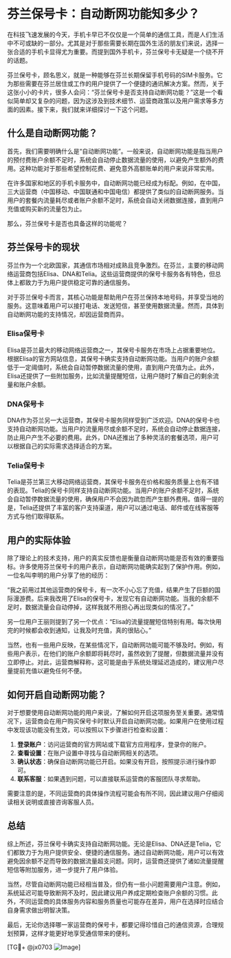 # 芬兰保号卡：自动断网功能知多少？

在科技飞速发展的今天，手机卡早已不仅仅是一个简单的通信工具，而是人们生活中不可或缺的一部分。尤其是对于那些需要长期在国外生活的朋友们来说，选择一张合适的手机卡显得尤为重要。而提到国外手机卡，芬兰保号卡无疑是一个绕不开的话题。

芬兰保号卡，顾名思义，就是一种能够在芬兰长期保留手机号码的SIM卡服务。它为那些需要在芬兰居住或工作的用户提供了一个便捷的通讯解决方案。然而，关于这张小小的卡片，很多人会问：“芬兰保号卡是否支持自动断网功能？”这是一个看似简单却又复杂的问题，因为这涉及到技术细节、运营商政策以及用户需求等多方面的因素。接下来，我们就来详细探讨一下这个问题。

## 什么是自动断网功能？

首先，我们需要明确什么是“自动断网功能”。一般来说，自动断网功能是指当用户的预付费账户余额不足时，系统会自动停止数据流量的使用，以避免产生额外的费用。这种功能对于那些希望控制花费、避免意外高额账单的用户来说非常实用。

在许多国家和地区的手机卡服务中，自动断网功能已经成为标配。例如，在中国，三大运营商（中国移动、中国联通和中国电信）都提供了类似的自动断网服务。当用户的套餐内流量耗尽或者账户余额不足时，系统会自动关闭数据连接，直到用户充值或购买新的流量包为止。

那么，芬兰保号卡是否也具备这样的功能呢？

## 芬兰保号卡的现状

芬兰作为一个北欧国家，其通信市场相对成熟且竞争激烈。在芬兰，主要的移动网络运营商包括Elisa、DNA和Telia。这些运营商提供的保号卡服务各有特色，但总体上都致力于为用户提供稳定可靠的通信服务。

对于芬兰保号卡而言，其核心功能是帮助用户在芬兰保持本地号码，并享受当地的服务。这意味着用户可以接打电话、发送短信，甚至使用数据流量。然而，具体到自动断网功能的支持情况，却因运营商而异。

### Elisa保号卡

Elisa是芬兰最大的移动网络运营商之一，其保号卡服务在市场上占据重要地位。根据Elisa的官方网站信息，其保号卡确实支持自动断网功能。当用户的账户余额低于一定阈值时，系统会自动暂停数据流量的使用，直到用户充值为止。此外，Elisa还提供了一些附加服务，比如流量提醒短信，让用户随时了解自己的剩余流量和账户余额。

### DNA保号卡

DNA作为芬兰另一大运营商，其保号卡服务同样受到广泛欢迎。DNA的保号卡也支持自动断网功能。当用户的流量用尽或余额不足时，系统会自动停止数据连接，防止用户产生不必要的费用。此外，DNA还推出了多种灵活的套餐选项，用户可以根据自己的实际需求选择适合的方案。

### Telia保号卡

Telia是芬兰第三大移动网络运营商，其保号卡服务在价格和服务质量上也有不错的表现。Telia的保号卡同样支持自动断网功能。当用户的账户余额不足时，系统会自动暂停数据流量的使用，确保用户不会因为疏忽而产生额外费用。值得一提的是，Telia还提供了丰富的客户支持渠道，用户可以通过电话、邮件或在线客服等方式与他们取得联系。

## 用户的实际体验

除了理论上的技术支持，用户的真实反馈也是衡量自动断网功能是否有效的重要指标。许多使用芬兰保号卡的用户表示，自动断网功能确实起到了保护作用。例如，一位名叫李明的用户分享了他的经历：

“我之前用过其他运营商的保号卡，有一次不小心忘了充值，结果产生了巨额的国际漫游费。后来我改用了Elisa的保号卡，发现它有自动断网功能。当我的余额不足时，数据流量会自动停掉，这样我就不用担心再出现类似的情况了。”

另一位用户王丽则提到了另一个优点：“Elisa的流量提醒短信特别有用。每次快用完的时候都会收到通知，让我及时充值，真的很贴心。”

当然，也有一些用户反映，在某些情况下，自动断网功能可能不够及时。例如，有些用户表示，在他们的账户余额即将耗尽时，虽然收到了提醒，但数据流量并没有立即停止。对此，运营商解释称，这可能是由于系统处理延迟造成的，建议用户尽量提前充值以避免任何不便。

## 如何开启自动断网功能？

对于想要使用自动断网功能的用户来说，了解如何开启这项服务至关重要。通常情况下，运营商会在用户购买保号卡时默认开启自动断网功能。如果用户在使用过程中发现该功能没有生效，可以按照以下步骤进行检查和设置：

1. **登录账户**：访问运营商的官方网站或下载官方应用程序，登录你的账户。
2. **查看设置**：在账户设置中寻找与自动断网相关的选项。
3. **确认状态**：确保自动断网功能已开启。如果没有开启，按照提示进行操作即可。
4. **联系客服**：如果遇到问题，可以直接联系运营商的客服团队寻求帮助。

需要注意的是，不同运营商的具体操作流程可能会有所不同，因此建议用户仔细阅读相关说明或直接咨询客服人员。

## 总结

综上所述，芬兰保号卡确实支持自动断网功能。无论是Elisa、DNA还是Telia，它们都致力于为用户提供安全、便捷的通信服务。通过自动断网功能，用户可以有效避免因余额不足而导致的数据流量超支问题。同时，运营商还提供了诸如流量提醒短信等附加服务，进一步提升了用户体验。

当然，尽管自动断网功能已经相当普及，但仍有一些小问题需要用户注意。例如，系统延迟可能导致断网不及时，因此建议用户养成定期检查账户余额的习惯。此外，不同运营商的具体服务内容和服务质量也可能存在差异，用户在选择时应结合自身需求做出明智决策。

最后，无论你选择哪一家运营商的保号卡，都要记得珍惜自己的通信资源，合理规划预算，这样才能更好地享受通信带来的便利。

[TG💪+ @jx0703 ![Image](https://github.com/user-attachments/assets/dbca1d08-cadb-493c-b0ec-ad6f7a83f270)]